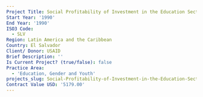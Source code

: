 ```yaml
---
Project Title: Social Profitability of Investment in the Education Sector
Start Year: '1990'
End Year: '1990'
ISO3 Code:
  - SLV
Region: Latin America and the Caribbean
Country: El Salvador
Client/ Donor: USAID
Brief Description: ''
Is Current Project? (true/false): false
Practice Area:
  - 'Education, Gender and Youth'
projects_slug: Social-Profitability-of-Investment-in-the-Education-Sector
Contract Value USD: '5179.00'
---
```

